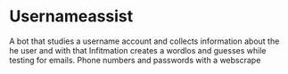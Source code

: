 # Usernameassist
A bot that studies a username account and collects information about the he user and with that Infitmation creates a wordlos and guesses while testing for emails. Phone numbers and passwords with a webscrape
